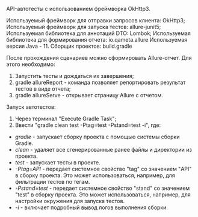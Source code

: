 API-автотесты с использованием фреймворка OkHttp3.

Используемый фреймворк для отправки запросов клиента: OkHttp3;
Используемый фреймворк для запуска тестов: allure-junit5;
Используемая библиотека для аннотаций DTO: Lombok;
Используемая библиотека для формирования отчета: io.qameta.allure
Используемая версия Java - 11.
Сборщик проектов: build.gradle

После прохождения сценариев можно сформировать Allure-отчет. Для этого необходимо:
1) Запустить тесты и дождаться их завершения;
2) gradle allureReport - команда позволяет репортировать результат тестов в виде отчета;
3) gradle allureServe - открывает страницу Allure с отчетом.

Запуск автотестов:
1) Через терминал "Execute Gradle Task";
2) Ввести "gradle clean test -Ptag=test -Pstand=test -i", где:
- *gradle* - запускает сборку проекта с помощью системы сборки Gradle.
- *clean* - удаляет все сгенерированные ранее файлы и директории из проекта.
- *test* - запускает тесты в проекте.
- *-Ptag=API* - передает системное свойство "tag" со значением "API" в сборку проекта. Это может использоваться, например, для фильтрации тестов по тегам.
- *-Pstand=test* - передает системное свойство "stand" со значением "test" в сборку проекта. Это может использоваться, например, для настройки окружения для запуска тестов.
- *-i* - включает подробный вывод логов выполнения сборки.